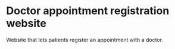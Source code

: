 # Doctor appointment registration website
Website that lets patients register an appointment with a doctor.
